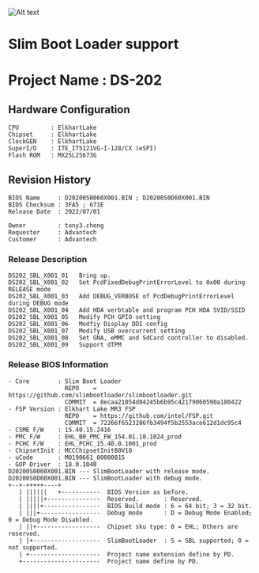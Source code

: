 ![Alt text](https://www.advantech.tw/css/css-img/advantech-logo-notagl.svg "Advantech sbl")

# Slim Boot Loader support 
#  Project Name : DS-202 
##  Hardware Configuration
    CPU         : ElkhartLake
    Chipset     : ElkhartLake
    ClockGEN    : ElkhartLake
    SuperI/O    : ITE_IT5121VG-I-128/CX (eSPI)
    Flash ROM   : MX25L25673G

	
##  Revision History
    BIOS Name     : D20200S0060X001.BIN ; D20200S0D60X001.BIN
    BIOS Checksum : 3FA5 ; 671E
    Release Date  : 2022/07/01

    Owner         : tony3.cheng
    Requester     : Advantech
    Customer      : Advantech
###  Release Description
    DS202_SBL_X001_01   Bring up.
    DS202_SBL_X001_02   Set PcdFixedDebugPrintErrorLevel to 0x00 during RELEASE mode
    DS202_SBL_X001_03   Add DEBUG_VERBOSE of PcdDebugPrintErrorLevel during DEBUG mode
    DS202_SBL_X001_04   Add HDA verbtable and program PCH HDA SVID/SSID
    DS202_SBL_X001_05   Modify PCH GPIO setting
    DS202_SBL_X001_06   Modfiy Display DDI config 
    DS202_SBL_X001_07   Modify USB overcurrent setting
    DS202_SBL_X001_08   Set GNA, eMMC and SdCard controller to disabled.
    DS202_SBL_X001_09   Support dTPM
###  Release BIOS Information
    - Core        : Slim Boot Loader
                    REPO    = https://github.com/slimbootloader/slimbootloader.git
                    COMMIT  = 8ecaa21054d04245b6b95c42179060590a180422
    - FSP Version : Elkhart Lake MR3 FSP
                    REPO    = https://github.com/intel/FSP.git
                    COMMIT  = 72266f6523286fb3494f5b2553ace612d1dc95c4
    - CSME F/W    : 15.40.15.2416
    - PMC F/W     : EHL_B0_PMC_FW_154.01.10.1024_prod
    - PCHC F/W    : EHL_PCHC_15.40.0.1001_prod
    - ChipsetInit : MCCChipsetInitB0V10
    - uCode       : M0190661_00000015
    - GOP Driver  : 18.0.1040
    D20200S0060X001.BIN --- SlimBootLoader with release mode.
    D20200S0D60X001.BIN --- SlimBootLoader with debug mode.
    +--+-+++++----+
       | ||||||   +-----------  BIOS Version as before.
       | |||||+---------------  Reserved.       : Reserved.
       | ||||+----------------  BIOS Build mode : 6 = 64 bit; 3 = 32 bit.
       | |||+-----------------  Debug mode      : D = Debug Mode Enabled; 0 = Debug Mode Disabled.
       | ||+------------------  Chipset sku type: 0 = EHL; Others are reserved.
       | |+-------------------  SlimBootLoader  : S = SBL supported; 0 = not supported.
       | +--------------------  Project name extension define by PD.
       +----------------------  Project name define by PD.
